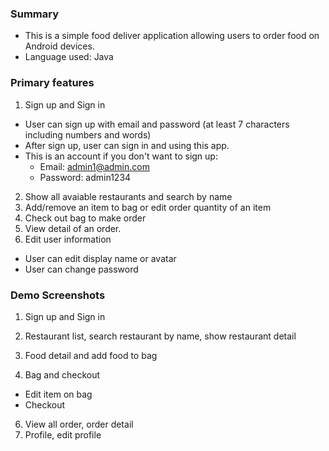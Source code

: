 ### Summary
- This is a simple food deliver application allowing users to order food on Android devices.
- Language used: Java
### Primary features
1. Sign up and Sign in
- User can sign up with email and password (at least 7 characters including numbers and words)
- After sign up, user can sign in and using this app.
- This is an account if you don't want to sign up: 
    - Email: admin1@admin.com
    - Password: admin1234
2. Show all avaiable restaurants and search by name
3. Add/remove an item to bag or edit order quantity of an item
4. Check out bag to make order
5. View detail of an order.
6. Edit user information
- User can edit display name or avatar
- User can change password
### Demo Screenshots
1. Sign up and Sign in

3. Restaurant list, search restaurant by name, show restaurant detail
4. Food detail and add food to bag
5. Bag and checkout
- Edit item on bag
- Checkout
6. View all order, order detail
7. Profile, edit profile

